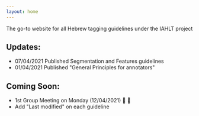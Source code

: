 ```yaml
---
layout: home
---
```


The go-to website for all Hebrew tagging guidelines under the IAHLT project

## Updates:
- 07/04/2021 Published Segmentation and Features guidelines
- 01/04/2021 Published "General Principles for annotators"

## Coming Soon:
- 1st Group Meeting on Monday (12/04/2021) :tada: :tada:
- Add "Last modified" on each guideline



